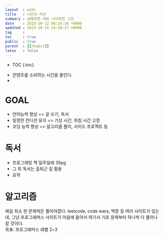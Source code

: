 ```yaml
---
layout  : wiki
title   : 나만의 미션
summary : 실패하면 새로 시작하면 그만
date    : 2023-10-12 08:24:34 +0900
updated : 2023-10-15 14:10:27 +0900
tag     : 
toc     : true
public  : true
parent  : [[/habit]]
latex   : false
---
```

* TOC
{:toc}

- 콘텐츠를 소비하는 시간을 줄인다.
- 

# GOAL
- 언어능력 향상 => 글 쓰기, 독서
- 일정한 컨디션 유지 => 기상 시간, 취침 시간 고정
- 코딩 능력 향상 => 알고리즘 풀이, 사이드 프로젝트 등


# 독서
- 프로그래밍 책 일주일에 35pg
- 그 외 독서는 출퇴근 길 활용
- 요약

# 알고리즘
매일 최소 한 문제씩은 풀어야겠다. leetcode, code wars, 백준 등 여러 사이트가 있는데, 그냥 프로그래머스 사이트가 마음에 들어서 여기서 기초 문제부터 하나씩 다 풀어나갈 것이다.  
목표: 프로그래머스 레벨 2~3

